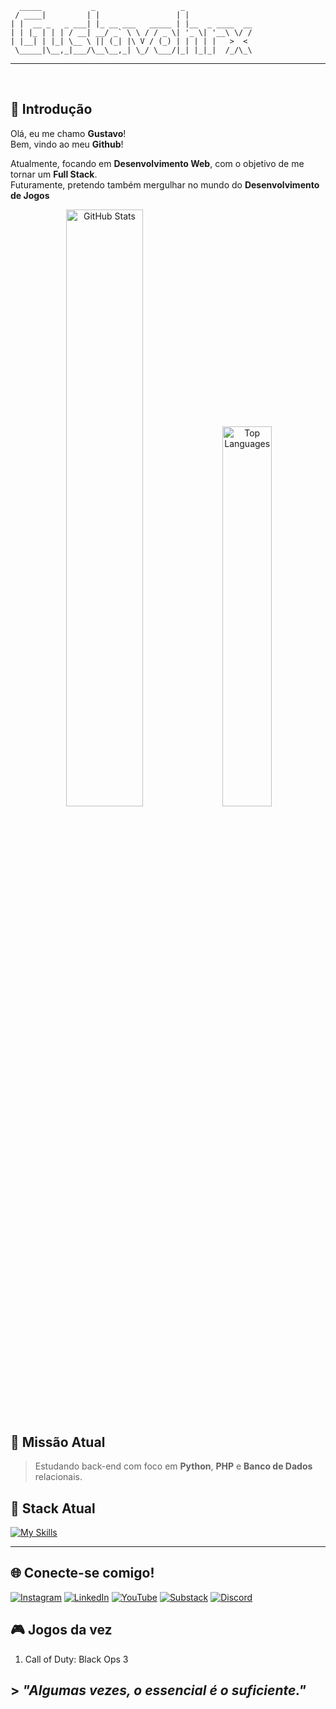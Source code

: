 ```
  _____           _                   _               
 / ____|         | |                 | |              
| |  __ _   _ ___| |_ __ ___   _____ | |__  _ ____  __
| | |_ | | | / __| __/ _` \ \ / / _ \| '_ \| '__\ \/ /
| |__| | |_| \__ \ || (_| |\ V / (_) | | | | |   >  < 
 \_____|\__,_|___/\__\__,_| \_/ \___/|_| |_|_|  /_/\_\
```
---
<br>

## 👋 Introdução

Olá, eu me chamo **Gustavo**!  
Bem, vindo ao meu **Github**!

Atualmente, focando em **Desenvolvimento Web**, com o objetivo de me tornar um **Full Stack**.  
Futuramente, pretendo também mergulhar no mundo do **Desenvolvimento de Jogos**

<div align="center">
  <img src="https://github-readme-stats.vercel.app/api?username=gustavohrx&show_icons=true&theme=radical&count_private=true" alt="GitHub Stats" width="49.5%" />
  <img src="https://github-readme-stats.vercel.app/api/top-langs/?username=gustavohrx&layout=compact&theme=radical" alt="Top Languages" width="39.5%%" />
</div>


## 🎯 Missão Atual

> Estudando back-end com foco em **Python**, **PHP** e **Banco de Dados** relacionais.

## 🚀 Stack Atual
[![My Skills](https://skillicons.dev/icons?i=html,css,python,php,mysql,git,linux)](https://skillicons.dev)

---

## 🌐 Conecte-se comigo!
[![Instagram](https://img.shields.io/badge/Instagram-E4405F?style=for-the-badge&logo=instagram&logoColor=white)](https://www.instagram.com/seuusuario)
[![LinkedIn](https://img.shields.io/badge/LinkedIn-0077B5?style=for-the-badge&logo=linkedin&logoColor=white)](https://www.linkedin.com/in/seuusuario)
[![YouTube](https://img.shields.io/badge/YouTube-FF0000?style=for-the-badge&logo=youtube&logoColor=white)](https://www.youtube.com/@seucanal)
[![Substack](https://img.shields.io/badge/Substack-FF6719?style=for-the-badge&logo=substack&logoColor=white)](https://seuperfil.substack.com)
[![Discord](https://img.shields.io/badge/Discord-5865F2?style=for-the-badge&logo=discord&logoColor=white)](https://discord.gg/seuserver)

## 🎮 Jogos da vez

1. Call of Duty: Black Ops 3

## > <i>"Algumas vezes, o essencial é o suficiente."</i>
